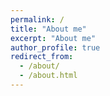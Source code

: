```yaml
---
permalink: /
title: "About me"
excerpt: "About me"
author_profile: true
redirect_from: 
  - /about/
  - /about.html
---
```

  

